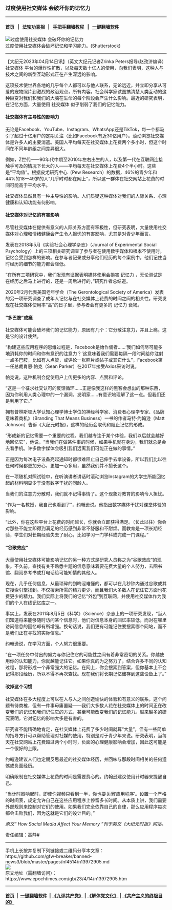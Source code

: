 ### 过度使用社交媒体 会破坏你的记忆力
------------------------

#### [首页](https://github.com/gfw-breaker/banned-news3/blob/master/README.md) &nbsp;&nbsp;|&nbsp;&nbsp; [法轮功真相](https://github.com/begood0513/basic/blob/master/README.md)  &nbsp;&nbsp;|&nbsp;&nbsp; [手把手翻墙教程](https://github.com/gfw-breaker/guides/wiki)  &nbsp;&nbsp;|&nbsp;&nbsp; [一键翻墙软件](https://github.com/gfw-breaker/nogfw/blob/master/README.md)  



<div><img alt="过度使用社交媒体 会破坏你的记忆力" class="attachment-djy_600_400 size-djy_600_400 wp-post-image" src="https://i.epochtimes.com/assets/uploads/2023/04/id13972917-Shutterstock_519587608-870x522-600x400.jpg"/>
<div class="caption">
 过度使用社交媒体会破坏记忆和学习能力。(Shutterstock)
</div></div><hr/>


<div><p>
 【大纪元2023年04月14日讯】（英文大纪元记者Zrinka Peters报导/赵孜济编译）
 <ok href="https://www.epochtimes.com/gb/tag/%E7%A4%BE%E4%BA%A4%E5%AA%92%E4%BD%93.html">
  社交媒体
 </ok>
 平台的爆炸性扩散，以及每天数十亿人的使用，向我们表明，这种人与技术之间的新型互动形式正在产生深远的影响。
</p>
<p>
 这项技术使世界各地的几乎每个人都可以与他人联系，无论远近，并立即分享从可爱的宠物照片到激烈的政治观点，所有内容。社会科学家试图搞清楚人类互动的这种巨变对我们和我们的大脑在生命的每个阶段会产生什么影响。最近的研究表明，在记忆方面，大量使用
 <ok href="https://www.epochtimes.com/gb/tag/%E7%A4%BE%E4%BA%A4%E5%AA%92%E4%BD%93.html">
  社交媒体
 </ok>
 似乎削弱了我们的记忆能力。
</p>
<h4>
 社交媒体有主导性的影响力
</h4>
<p>
 无论是Facebook、YouTube、Instagram、WhatsApp还是TikTok，每一个都吸引了超过十亿用户的定期关注（比如Facebook有近30亿用户）。滚动浏览社交媒体是许多人的主要消遣。美国人平均每天在社交媒体上花费两个多小时，但这个时间在不同年龄组之间差异很大。
</p>
<p>
 例如，Z世代——90年代中期至2010年左右出生的人，以及第一代在互联网连接触手可及的情况下长大的人——平均每天在社交媒体上花费4个半小时。这些是“平均值”。根据皮尤研究中心（Pew Research）的数据，46%的青少年和44%的18—49岁的人“几乎时时都在网上”，所以这一群体在社交网站上花费的时间可能高于平均水平。
</p>
<p>
 社交媒体显然具有一种主导性的影响。人们质疑这种媒体对我们的人际关系、心理健康和认知功能有何影响。
</p>
<h4>
 社交媒体对记忆的有害影响
</h4>
<p>
 尽管社交媒体在提供有意义的人际关系方面有积极性，但研究表明，大量使用社交媒体对心理和情绪健康会产生令人担忧的有害影响，尤其是对青少年而言。
</p>
<p>
 发表在2018年5月《实验社会心理学杂志》（Journal of Experimental Social Psychology）上的三项相关研究调查了参与者在使用数字媒体和根本不使用时，记忆会受到怎样的影响。在参与者记录或分享他们经历的每个案例中，他们记住当时经历的细节的能力都会降低。
</p>
<p>
 “在所有三项研究中，我们发现有证据表明媒体使用会损害
 <ok href="https://www.epochtimes.com/gb/tag/%E8%AE%B0%E5%BF%86%E5%8A%9B.html">
  记忆力
 </ok>
 ，无论测试是在经历之后马上进行的，还是一周后进行的，”研究作者总结道。
</p>
<p>
 2020年2月代表美国老年学会（The Gerontological Society of America）发表的另一项研究调查了成年人记忆与在社交媒体上花费的时间之间的相关性。研究发现在社交媒体使用率“高”的日子里，参与者会有更多的
 <ok href="https://www.epochtimes.com/gb/tag/%E8%AE%B0%E5%BF%86%E5%8A%9B.html">
  记忆力
 </ok>
 衰竭。
</p>
<h4>
 “多巴胺”成瘾
</h4>
<p>
 社交媒体可能会破坏我们的记忆能力，原因有几个：它分散注意力，并且上瘾。这是它的设计使然。
</p>
<p>
 “构建这些应用程序的思维过程是，Facebook是始作俑者……‘我们如何尽可能多地消耗你的时间和你有意识的注意力？’这意味着我们需要每隔一段时间给你注射一点多巴胺，比如有人点赞，或评论一张照片或帖子或其它什么”，Facebook第一任总裁肖恩‧帕克（Sean Parker）在2017年接受Axios采访时说。
</p>
<p>
 帕克说，这种机制会促使用户上传更多的内容、点赞和评论。
</p>
<p>
 “这是一个征求社交认可的反馈循环……正是像我这样的黑客会想出的那种东西，因为你利用人类心理中的一个漏洞。发明家……有意识地理解了这一点。但我们还是利用了它。”
</p>
<p>
 拥有普林斯顿大学认知心理学博士学位的神经科学家、消费者心理学专家、《品牌意味着商机》（Branding That Means Business）一书的作者马特‧约翰逊（Matt Johnson）告诉《大纪元时报》，这样的经历会取代和阻止记忆的形成。
</p>
<p>
 “形成新的记忆需要一个重要的过程。我们越专注于某个体验，我们以后就会越好地回忆它”，他说，“当我们在做某件事的时候，如果手机就在身边，我们就总是会去看手机。许多数字媒体会吸引我们远离我们可能正在做的事情。”
</p>
<p>
 正是因为每次电子设备亮起通知时都很难阻止自己伸手去拿设备，所以我们比以往任何时候都更加分心，更加一心多用，虽然我们并不擅长这个。
</p>
<p>
 在一项随机对照试验中，在听演讲者讲话时滚动浏览Instagram的大学生所能回忆起的材料明显少于没有数字干扰的同龄人。
</p>
<p>
 当我们的注意力分散时，我们就不记得事情了。这个现象对教育的影响令人担忧。
</p>
<p>
 “作为一名教授，我自己也看到了”，约翰逊说。他指出数字媒体干扰对课堂体验的影响。
</p>
<p>
 “此外，你在这些平台上花费的时间越长，你就会立即获得满足。（长此以往）你会对那些不能立即得到满足的经历感到非常不舒服和不耐烦。而教育是一项长期经验，学生们对长期经验失去了耐心，比如学习一门学科或完成一门课程。”
</p>
<h4>
 “谷歌效应”
</h4>
<p>
 大量使用社交媒体可能影响记忆的另一种方式是研究人员称之为“谷歌效应”的现象。不久前，查找有关不熟悉主题的信息意味着要花费大量的个人努力，去图书馆、翻阅参考书或打电话给可能知情的其他人。
</p>
<p>
 现在，几乎任何信息，从最琐碎的到晦涩难懂的，都可以在几秒钟内通过谷歌或其它搜索引擎找到。不仅搜索所需的精力更少，而且我们大多数人在记住它方面也花费更少的精力。我们实际上将我们的记忆“外包”到互联网，并使用社交媒体作为我们的个人在线记忆库之一。
</p>
<p>
 事实上，发表在2011年8月5日《科学》（Science）杂志上的一项研究发现，“当人们知道将来能够随时访问某个信息时，他们对信息本身的回忆率较低，而对在哪里访问信息的回忆却有所增强。换句话说，我们更有可能记住要搜索哪个网站，而不是我们正在寻找的实际信息。”
</p>
<p>
 约翰逊说，在学习方面，个人努力很重要。
</p>
<p>
 “在一项任务中付出的努力与你记住它的可能性之间有着非常密切的关系。你越使用你的认知能力，你就越能记住它。如果你真的为之努力了，结合许多不同的认知过程，那将形成一个非常强大的记忆。在网上，你会搜索到答案，但你基本上不会记得那段经历，所以不得不再次查找。现在我们将长期记忆储存到这些设备上了。”
</p>
<h4>
 改掉这个习惯
</h4>
<p>
 社交媒体在多大程度上可以在人与人之间创造愉快的体验和有意义的联系，这个问题有待商榷，但有一件事毋庸置疑——我们大多数人花在社交媒体上的时间正在改变我们的记忆和我们记住它的方式，甚至可能改变我们的记忆能力。越来越多的研究表明，它对记忆的影响大多是有害的。
</p>
<p>
 研究者不能精确地肯定，在社交媒体上花费了多少时间就算“大量”，但有一些简单的指导方针可以帮助管理对社媒的使用，特别是对于青少年来说。研究表明，当每天在社交网站上花费超过两个小时时，负面的心理健康影响会增加，因此这可能是一个很好的上限。
</p>
<p>
 约翰逊建议人们也定期反思最近的社交媒体经历，并回味与那段时间相关的任何遗憾或负面经历。
</p>
<p>
 明确限制在社交媒体上花费的时间是需要费心的。约翰逊建议使用计时器来提醒自己。
</p>
<p>
 “当计时器响起时，即使你视频只看到一半，你也要关闭‘应用程序’。设置一个严格的时间表，规定允许自己在这些应用程序上停留多长时间。从本质上讲，我们需要外部规则来控制对它们的使用。如果我们完全依靠自己的自律，那么应用程序每次都会击败我们，因为这就是它们的设计目的。”
</p>
<p>
 <em>
  原文“
  <ok href="https://www.theepochtimes.com/health/how-social-media-affects-your-memory_5163664.html">
   How Social Media Affect Your Memory
  </ok>
  ”刊于英文《大纪元时报》网站。
 </em>
</p>
<p>
 责任编辑：高静#
</p>
</div>
<hr/>
手机上长按并复制下列链接或二维码分享本文章：<br/>
https://github.com/gfw-breaker/banned-news3/blob/master/pages/nf4514/n13972905.md <br/>
<a href='https://github.com/gfw-breaker/banned-news3/blob/master/pages/nf4514/n13972905.md'><img src='https://github.com/gfw-breaker/banned-news3/blob/master/pages/nf4514/n13972905.md.png'/></a> <br/>
原文地址（需翻墙访问）：https://www.epochtimes.com/gb/23/4/14/n13972905.htm


------------------------
#### [首页](https://github.com/gfw-breaker/banned-news3/blob/master/README.md) &nbsp;|&nbsp; [一键翻墙软件](https://github.com/gfw-breaker/nogfw/blob/master/README.md) &nbsp;| [《九评共产党》](https://github.com/gfw-breaker/9ping.md/blob/master/README.md#九评之一评共产党是什么) | [《解体党文化》](https://github.com/gfw-breaker/jtdwh.md/blob/master/README.md) | [《共产主义的终极目的》](https://github.com/gfw-breaker/gczydzjmd.md/blob/master/README.md)


<img src='http://gfw-breaker.win/banned-news3/pages/nf4514/n13972905.md' width='0px' height='0px'/>